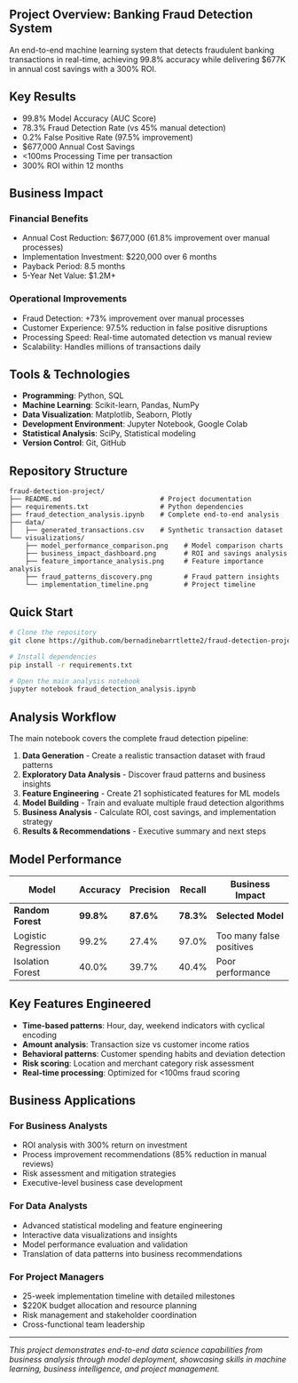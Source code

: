 ## Project Overview: Banking Fraud Detection System
An end-to-end machine learning system that detects fraudulent banking transactions in real-time, achieving 99.8% accuracy while delivering $677K in annual cost savings with a 300% ROI.

## Key Results
- 99.8% Model Accuracy (AUC Score)
- 78.3% Fraud Detection Rate (vs 45% manual detection)
- 0.2% False Positive Rate (97.5% improvement)
- $677,000 Annual Cost Savings
- <100ms Processing Time per transaction
- 300% ROI within 12 months

## Business Impact

### Financial Benefits
- Annual Cost Reduction: $677,000 (61.8% improvement over manual processes)
- Implementation Investment: $220,000 over 6 months
- Payback Period: 8.5 months
- 5-Year Net Value: $1.2M+

### Operational Improvements
- Fraud Detection: +73% improvement over manual processes
- Customer Experience: 97.5% reduction in false positive disruptions
- Processing Speed: Real-time automated detection vs manual review
- Scalability: Handles millions of transactions daily

## Tools & Technologies
- **Programming**: Python, SQL
- **Machine Learning**: Scikit-learn, Pandas, NumPy
- **Data Visualization**: Matplotlib, Seaborn, Plotly
- **Development Environment**: Jupyter Notebook, Google Colab
- **Statistical Analysis**: SciPy, Statistical modeling
- **Version Control**: Git, GitHub

## Repository Structure
```
fraud-detection-project/
├── README.md                         # Project documentation
├── requirements.txt                  # Python dependencies
├── fraud_detection_analysis.ipynb    # Complete end-to-end analysis
├── data/
│   ├── generated_transactions.csv    # Synthetic transaction dataset
└── visualizations/
    ├── model_performance_comparison.png    # Model comparison charts
    ├── business_impact_dashboard.png       # ROI and savings analysis
    ├── feature_importance_analysis.png     # Feature importance analysis
    ├── fraud_patterns_discovery.png        # Fraud pattern insights
    └── implementation_timeline.png         # Project timeline
```

## Quick Start
```bash
# Clone the repository
git clone https://github.com/bernadinebarrtlette2/fraud-detection-project.git

# Install dependencies
pip install -r requirements.txt

# Open the main analysis notebook
jupyter notebook fraud_detection_analysis.ipynb
```
## Analysis Workflow
The main notebook covers the complete fraud detection pipeline:
1. **Data Generation** - Create a realistic transaction dataset with fraud patterns
2. **Exploratory Data Analysis** - Discover fraud patterns and business insights
3. **Feature Engineering** - Create 21 sophisticated features for ML models
4. **Model Building** - Train and evaluate multiple fraud detection algorithms
5. **Business Analysis** - Calculate ROI, cost savings, and implementation strategy
6. **Results & Recommendations** - Executive summary and next steps

## Model Performance
| Model | Accuracy | Precision | Recall | Business Impact |
|-------|----------|-----------|---------|-----------------|
| **Random Forest** | **99.8%** | **87.6%** | **78.3%** | **Selected Model** |
| Logistic Regression | 99.2% | 27.4% | 97.0% | Too many false positives |
| Isolation Forest | 40.0% | 39.7% | 40.4% | Poor performance |

## Key Features Engineered
- **Time-based patterns**: Hour, day, weekend indicators with cyclical encoding
- **Amount analysis**: Transaction size vs customer income ratios
- **Behavioral patterns**: Customer spending habits and deviation detection
- **Risk scoring**: Location and merchant category risk assessment
- **Real-time processing**: Optimized for <100ms fraud scoring

## Business Applications

### For Business Analysts
- ROI analysis with 300% return on investment
- Process improvement recommendations (85% reduction in manual reviews)
- Risk assessment and mitigation strategies
- Executive-level business case development

### For Data Analysts
- Advanced statistical modeling and feature engineering
- Interactive data visualizations and insights
- Model performance evaluation and validation
- Translation of data patterns into business recommendations

### For Project Managers
- 25-week implementation timeline with detailed milestones
- $220K budget allocation and resource planning
- Risk management and stakeholder coordination
- Cross-functional team leadership

---
*This project demonstrates end-to-end data science capabilities from business analysis through model deployment, showcasing skills in machine learning, business intelligence, and project management.*
